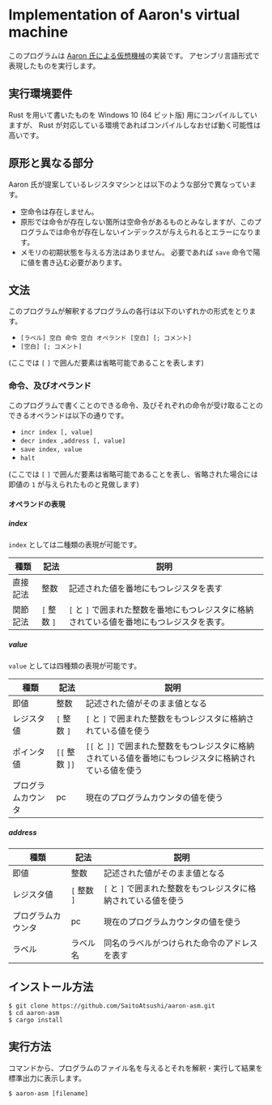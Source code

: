 # Implementation of Aaron's virtual machine

このプログラムは [Aaron 氏による仮想機械](https://takumim97.hatenablog.com/entry/2019/09/10/091018)の実装です。
アセンブリ言語形式で表現したものを実行します。

## 実行環境要件

Rust を用いて書いたものを Windows 10 (64 ビット版) 用にコンパイルしていますが、 Rust が対応している環境であればコンパイルしなおせば動く可能性は高いです。

## 原形と異なる部分

Aaron 氏が提案しているレジスタマシンとは以下のような部分で異なっています。

- 空命令は存在しません。
- 原形では命令が存在しない箇所は空命令があるものとみなしますが、このプログラムでは命令が存在しないインデックスが与えられるとエラーになります。
- メモリの初期状態を与える方法はありません。 必要であれば `save` 命令で陽に値を書き込む必要があります。

## 文法

このプログラムが解釈するプログラムの各行は以下のいずれかの形式をとります。

- `[ラベル] 空白 命令 空白 オペランド [空白] [; コメント]`
- `[空白] [; コメント]`

(ここでは `[` `]` で囲んだ要素は省略可能であることを表します) 

### 命令、及びオペランド

このプログラムで書くことのできる命令、及びそれぞれの命令が受け取ることのできるオペランドは以下の通りです。

- `incr index [, value]`
- `decr index ,address [, value]`
- `save index, value`
- `halt`

(ここでは `[` `]` で囲んだ要素は省略可能であることを表し、省略された場合には即値の `1` が与えられたものと見做します) 

#### オペランドの表現

##### index

`index` としては二種類の表現が可能です。

|種類|記法|説明|
|---|---|---|
|直接記法|整数|記述された値を番地にもつレジスタを表す|
|関節記法| `[` 整数 `]` | `[` と `]` で囲まれた整数を番地にもつレジスタに格納されている値を番地にもつレジスタを表す。

##### value

`value` としては四種類の表現が可能です。

|種類|記法|説明|
|---|---|---|
|即値|整数|記述された値がそのまま値となる|
|レジスタ値| `[` 整数 `]` | `[` と `]` で囲まれた整数をもつレジスタに格納されている値を使う|
|ポインタ値| `[[` 整数 `]]` | `[[` と `]]` で囲まれた整数をもつレジスタに格納されている値を番地にもつレジスタに格納されている値を使う|
|プログラムカウンタ|pc|現在のプログラムカウンタの値を使う|


##### address

|種類|記法|説明|
|---|---|---|
|即値|整数|記述された値がそのまま値となる|
|レジスタ値| `[` 整数 `]` | `[` と `]` で囲まれた整数をもつレジスタに格納されている値を使う|
|プログラムカウンタ|pc|現在のプログラムカウンタの値を使う|
|ラベル|ラベル名|同名のラベルがつけられた命令のアドレスを表す|

## インストール方法

```console
$ git clone https://github.com/SaitoAtsushi/aaron-asm.git
$ cd aaron-asm
$ cargo install
```

## 実行方法

コマンドから、プログラムのファイル名を与えるとそれを解釈・実行して結果を標準出力に表示します。

```console
$ aaron-asm [filename]
```
